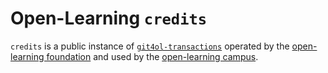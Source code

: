 # Open-Learning `credits`

`credits` is a public instance of [`git4ol-transactions`](//github.com/open-learning/git4ol-transactions) operated by the [open-learning foundation](//github.com/open-learning/foundation) and used by the [open-learning campus](//github.com/open-learning/campus).
